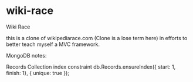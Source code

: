 wiki-race
=========

Wiki Race

this is a clone of wikipediarace.com (Clone is a lose term here) in efforts to better teach myself a MVC framework.





MongoDB notes:

Records Collection index constraint
db.Records.ensureIndex({ start: 1, finish: 1}, { unique: true });
